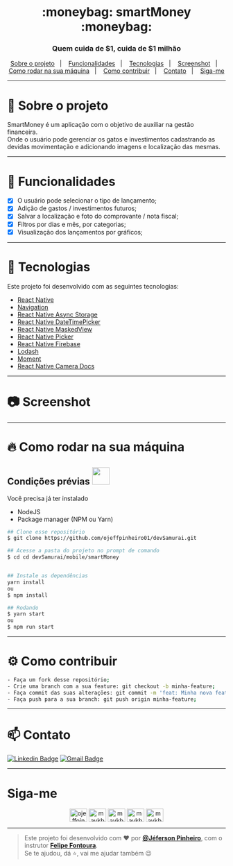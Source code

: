 <h1 align="center">:moneybag: smartMoney :moneybag:</h1>
<h3 align="center">Quem cuida de $1, cuida de $1 milhão</h3>

<p align="center">
  <a href="#book-sobre-o-projeto">Sobre o projeto</a>&nbsp;&nbsp;&nbsp;|&nbsp;&nbsp;&nbsp;
  <a href="#pencil-funcionalidades">Funcionalidades</a>&nbsp;&nbsp;&nbsp;|&nbsp;&nbsp;&nbsp;
  <a href="#rocket-tecnologias">Tecnologias</a>&nbsp;&nbsp;&nbsp;|&nbsp;&nbsp;&nbsp;  
  <a href="#camera-screenshot">Screenshot</a>&nbsp;&nbsp;&nbsp;|&nbsp;&nbsp;&nbsp;  
  <a href="#fire-como-rodar-na-sua-máquina">Como rodar na sua máquina</a>&nbsp;&nbsp;&nbsp;|&nbsp;&nbsp;&nbsp;
  <a href="#gear-como-contribuir">Como contribuir</a>&nbsp;&nbsp;&nbsp;|&nbsp;&nbsp;&nbsp;
  <a href="#mailbox-contato">Contato</a>&nbsp;&nbsp;&nbsp;|&nbsp;&nbsp;&nbsp;
  <a href="#siga-me">Siga-me</a>
</p>
 
---

# :book: Sobre o projeto 
SmartMoney é um aplicação com o objetivo de auxiliar na gestão financeira.<br>
Onde o usuário pode gerenciar os gatos e investimentos cadastrando as devidas movimentação e adicionando imagens e localização das mesmas.

---

# :pencil: Funcionalidades
- [x] O usuário pode selecionar o tipo de lançamento;
- [x] Adição de gastos / investimentos futuros;
- [x] Salvar a localização e foto do comprovante / nota fiscal;
- [x] Filtros por dias e mês, por categorias;
- [x] Visualização dos lançamentos por gráficos;

---

# :rocket: Tecnologias
Este projeto foi desenvolvido com as seguintes tecnologias:
- [React Native](https://reactnative.dev)
- [Navigation](https://reactnavigation.org)
- [React Native Async Storage](https://react-native-async-storage.github.io/async-storage/)
- [React Native DateTimePicker](https://github.com/react-native-datetimepicker/datetimepicker)
- [React Native MaskedView](https://github.com/react-native-picker/picker)
- [React Native Picker](https://github.com/react-native-picker/picker)
- [React Native Firebase](https://rnfirebase.io)
- [Lodash](https://lodash.com)
- [Moment](https://momentjs.com)
- [React Native Camera Docs](https://react-native-camera.github.io/react-native-camera/)

---

# :camera: Screenshot
<div>
  
</div>

---
# :fire: Como rodar na sua máquina 
## Condições prévias <img src="https://4.bp.blogspot.com/-7eg7Qz3UeWM/UTioF3nxNGI/AAAAAAAAPZk/7H509R6acZU/s1600/gif+aviso.gif" width="40px">
Você precisa já ter instalado
- NodeJS
- Package manager (NPM ou Yarn)
```bash
## Clone esse repositório
$ git clone https://github.com/ojeffpinheiro01/devSamurai.git

## Acesse a pasta do projeto no prompt de comando 
$ cd cd devSamurai/mobile/smartMoney


## Instale as dependências
yarn install
ou
$ npm install

## Rodando
$ yarn start
ou
$ npm run start
```
---

# :gear: Como contribuir
```bash
- Faça um fork desse repositório;
- Crie uma branch com a sua feature: git checkout -b minha-feature;
- Faça commit das suas alterações: git commit -m 'feat: Minha nova feature';
- Faça push para a sua branch: git push origin minha-feature;
```

---

# :mailbox: Contato	
[![Linkedin Badge](https://img.shields.io/badge/-JefersonPinheiro-blue?style=flat-square&logo=Linkedin&logoColor=white&link=https://https://www.linkedin.com/in/jeferson-pinheiro/)](https://www.linkedin.com/in/jeferson-pinheiro/)
[![Gmail Badge](https://img.shields.io/badge/-jefersonpinheirodesouza@gmail.com-c14438?style=flat-square&logo=Gmail&logoColor=white&link=mailto:jefersonpinheirodesouza@gmail.com)](mailto:jefersonpinheirodesouza@gmail.com)

---

# Siga-me 
<p align="center">
<a href="https://dev.to/ojeffoinheiro" target="blank"><img align="center" src="https://cdn.jsdelivr.net/npm/simple-icons@3.0.1/icons/dev-dot-to.svg" alt="ojeffoinheiro" height="30" width="40" /></a>
<a href="https://codepen.io/ojeffoinheiro" target="blank"><img align="center" src="https://cdn.jsdelivr.net/npm/simple-icons@3.0.1/icons/codepen.svg" alt="maykbrito" height="30" width="40" /></a>
<a href="https://linkedin.com/in/jeferson-pinheiro" target="blank"><img align="center" src="https://cdn.jsdelivr.net/npm/simple-icons@3.0.1/icons/linkedin.svg" alt="maykbrito" height="30" width="40" /></a>
<a href="https://stackoverflow.com/ojeffpinheiro" target="blank"><img align="center" src="https://cdn.jsdelivr.net/npm/simple-icons@3.0.1/icons/stackoverflow.svg" alt="maykbrito" height="30" width="40" /></a>
<a href="https://codesandbox.io/u/ojeffoinheiro" target="blank"><img align="center" src="https://cdn.jsdelivr.net/npm/simple-icons@3.0.1/icons/codesandbox.svg" alt="maykbrito" height="30" width="40" /></a>
</p>

---

>Este projeto foi desenvolvido com ❤️ por **[@Jéferson Pinheiro](https://www.linkedin.com/in/jeferson-pinheiro/)**, com o instrutor **[Felipe Fontoura](https://www.linkedin.com/in/felipefontoura/)**. <br> 
Se te ajudou, dá ⭐, vai me ajudar também 😉
